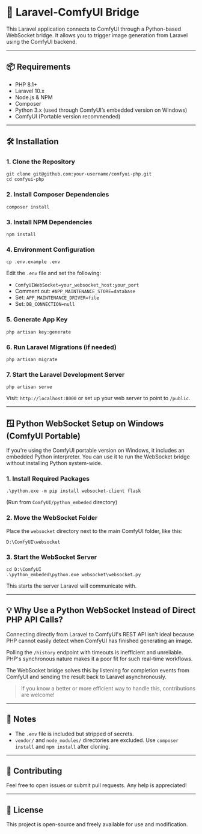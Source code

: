   <h1>🚀 Laravel-ComfyUI Bridge</h1>

  <p>
    This Laravel application connects to ComfyUI through a Python-based WebSocket bridge.
    It allows you to trigger image generation from Laravel using the ComfyUI backend.
  </p>

  <hr />

  <h2>📦 Requirements</h2>
  <ul>
    <li>PHP 8.1+</li>
    <li>Laravel 10.x</li>
    <li>Node.js & NPM</li>
    <li>Composer</li>
    <li>Python 3.x (used through ComfyUI’s embedded version on Windows)</li>
    <li>ComfyUI (Portable version recommended)</li>
  </ul>

  <hr />

  <h2>🛠️ Installation</h2>

  <h3>1. Clone the Repository</h3>
  <pre><code>git clone git@github.com:your-username/comfyui-php.git
cd comfyui-php</code></pre>

  <h3>2. Install Composer Dependencies</h3>
  <pre><code>composer install</code></pre>

  <h3>3. Install NPM Dependencies</h3>
  <pre><code>npm install</code></pre>

  <h3>4. Environment Configuration</h3>
  <pre><code>cp .env.example .env</code></pre>
  <p>Edit the <code>.env</code> file and set the following:</p>
  <ul>
    <li><code>ComfyUIWebSocket=your_websocket_host:your_port</code></li>
    <li>Comment out: <code>#APP_MAINTENANCE_STORE=database</code></li>
    <li>Set: <code>APP_MAINTENANCE_DRIVER=file</code></li>
    <li>Set: <code>DB_CONNECTION=null</code></li>
  </ul>

  <h3>5. Generate App Key</h3>
  <pre><code>php artisan key:generate</code></pre>

  <h3>6. Run Laravel Migrations (if needed)</h3>
  <pre><code>php artisan migrate</code></pre>

  <h3>7. Start the Laravel Development Server</h3>
  <pre><code>php artisan serve</code></pre>
  <p>Visit: <code>http://localhost:8000</code> or set up your web server to point to <code>/public</code>.</p>

  <hr />

  <h2>🪟 Python WebSocket Setup on Windows (ComfyUI Portable)</h2>

  <p>
    If you're using the ComfyUI portable version on Windows, it includes an embedded Python interpreter. You can use it to run the WebSocket bridge without installing Python system-wide.
  </p>

  <h3>1. Install Required Packages</h3>
  <pre><code>.\python.exe -m pip install websocket-client flask</code></pre>
  <p>(Run from <code>ComfyUI/python_embeded</code> directory)</p>

  <h3>2. Move the WebSocket Folder</h3>
  <p>Place the <code>websocket</code> directory next to the main ComfyUI folder, like this:</p>
  <pre><code>D:\ComfyUI\websocket</code></pre>

  <h3>3. Start the WebSocket Server</h3>
  <pre><code>cd D:\ComfyUI
.\python_embeded\python.exe websocket\websocket.py</code></pre>
  <p>This starts the server Laravel will communicate with.</p>

  <hr />

  <h2>💡 Why Use a Python WebSocket Instead of Direct PHP API Calls?</h2>

  <p>
    Connecting directly from Laravel to ComfyUI's REST API isn't ideal because PHP cannot easily detect when ComfyUI has finished generating an image.
  </p>

  <p>
    Polling the <code>/history</code> endpoint with timeouts is inefficient and unreliable. PHP's synchronous nature makes it a poor fit for such real-time workflows.
  </p>

  <p>
    The WebSocket bridge solves this by listening for completion events from ComfyUI and sending the result back to Laravel asynchronously.
  </p>

  <blockquote>
    If you know a better or more efficient way to handle this, contributions are welcome!
  </blockquote>

  <hr />

  <h2>📂 Notes</h2>
  <ul>
    <li>The <code>.env</code> file is included but stripped of secrets.</li>
    <li><code>vendor/</code> and <code>node_modules/</code> directories are excluded. Use <code>composer install</code> and <code>npm install</code> after cloning.</li>
  </ul>

  <hr />

  <h2>🤝 Contributing</h2>
  <p>Feel free to open issues or submit pull requests. Any help is appreciated!</p>

  <hr />

  <h2>📝 License</h2>
  <p>This project is open-source and freely available for use and modification.</p>
